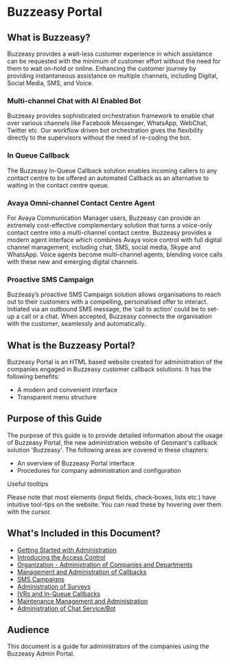 # Buzzeasy Portal

## What is Buzzeasy?

Buzzeasy provides a wait-less customer experience in which assistance can be requested with the minimum of customer effort without the need for them to wait on-hold or online. Enhancing the customer journey by providing instantaneous assistance on multiple channels, including Digital, Social Media, SMS, and Voice.

### Multi-channel Chat with AI Enabled Bot

Buzzeasy provides sophisticated orchestration framework to enable chat over various channels like Facebook Messenger, WhatsApp, WebChat, Twitter etc. Our workflow driven bot orchestration gives the flexibility directly to the supervisors without the need of re-coding the bot.


### In Queue Callback

The Buzzeasy In-Queue Callback solution enables incoming callers to any contact centre to be offered an automated Callback as an alternative to waiting in the contact centre queue.

### Avaya Omni-channel Contact Centre Agent

For Avaya Communication Manager users, Buzzeasy can provide an extremely cost-effective complementary solution that turns a voice-only contact centre into a multi-channel contact centre. Buzzeasy provides a modern agent interface which combines Avaya voice control with full digital channel management, including chat, SMS, social media, Skype and WhatsApp. Voice agents become multi-channel agents, blending voice calls with these new and emerging digital channels.


### Proactive SMS Campaign

Buzzeasy’s proactive SMS Campaign solution allows organisations to reach out to their customers with a compelling, personalised offer to interact. Initiated via an outbound SMS message, the ‘call to action’ could be to set-up a call or a chat. When accepted, Buzzeasy connects the organisation with the customer, seamlessly and automatically.

## What is the Buzzeasy Portal?

Buzzeasy Portal is an HTML based website created for administration of
the companies engaged in Buzzeasy customer callback solutions. It has
the following benefits:

-   A modern and convenient interface
-   Transparent menu structure

## Purpose of this Guide

The purpose of this guide is to provide detailed information about the
usage of Buzzeasy Portal, the new administration website of Geomant's
callback solution 'Buzzeasy'. The following areas are covered in these
chapters:

- An overview of Buzzeasy Portal interface
- Procedures for company administration and configuration  


Useful tooltips

Please note that most elements (input fields, check-boxes, lists etc.)
have intuitive tool-tips on the website. You can read these by hovering
over them with the cursor.

## What's Included in this Document?

- [Getting Started with
  Administration](Getting_Started_with_Administration.md)
- [Introducing the Access Control](Introducing_the_Access_Control.md)
- [Organization - Administration of Companies and Departments](Organization_-_Administration_of_Companies_and_Departments.md)
- [Management and Administration of Callbacks](Management_and_Administration_of_Callbacks.md "Management and Administration of Callbacks")
-   [SMS Campaigns](SMS_Campaigns.md "SMS Campaigns")
-   [Administration of
    Surveys](Administration_of_Surveys.md "Administration of Surveys")
-   [IVRs and In-Queue
    Callbacks](IVRs_and_In-Queue_Callbacks.md "IVRs and In-Queue Callbacks")
-   [Maintenance Management and
    Administration](Maintenance_Management_and_Administration.md "Maintenance Management and Administration")
-   [Administration of Chat Service/Bot](Administration_of_Chat_Service_Bot.md "Administration of Chat Service/Bot")

## Audience

This document is a guide for administrators of the companies using the
Buzzeasy Admin Portal.